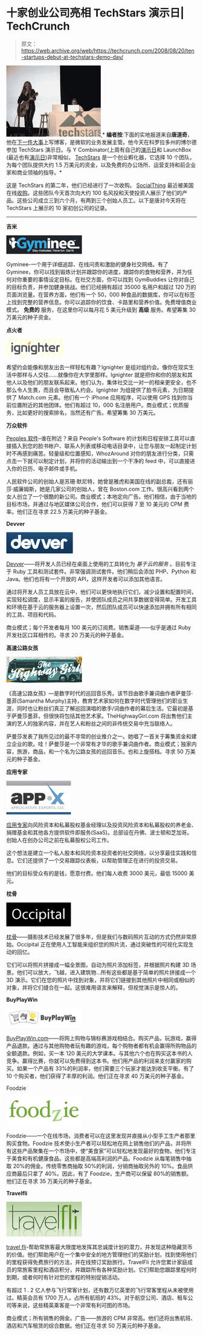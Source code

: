 # 十家创业公司亮相 TechStars 演示日| TechCrunch

> 原文：<https://web.archive.org/web/https://techcrunch.com/2008/08/20/ten-startups-debut-at-techstars-demo-day/>

[![techstars.jpg](img/8933a76edc675a2d7a1d50d78d80d6c5.png) ](https://web.archive.org/web/20230329092219/http://www.techstars.org/) * **编者按**:下面的实地报道来自**唐道奇**，他在[下一件大事](https://web.archive.org/web/20230329092219/http://microsoftstartupzone.com/blogs/the_next_big_thing/default.aspx)上写博客，是微软的业务发展主管。他今天在科罗拉多州的博尔德参加 TechStars 演示日。与 Y Combinator(上周有自己的[演示日](https://web.archive.org/web/20230329092219/https://techcrunch.com/2008/08/14/y-combinators-demo-day-summer-2008/)和 LaunchBox (最近也有[演示日](https://web.archive.org/web/20230329092219/https://techcrunch.com/2008/08/05/launchbox-unleashes-its-first-nine-startups/))非常相似， [TechStars](https://web.archive.org/web/20230329092219/http://www.techstars.org/)  是一个创业孵化器，它选择 10 个团队，为每个团队提供大约 1.5 万美元的资金，以及免费的办公场所、运营支持和前企业家和商业领袖的指导。*

这是 TechStars 的第二年，他们已经进行了一次收购。 [SocialThing](https://web.archive.org/web/20230329092219/http://www.socialthing.com/) 最近被美国在线[收购](https://web.archive.org/web/20230329092219/http://news.cnet.com/8301-17939_109-10017596-2.html)。这些团队今天首次向大约 100 名风投和天使投资人展示了他们的产品。这些公司成立三到六个月，有两到三个创始人员工。以下是唐对今天将在 TechStars 上展示的 10 家初创公司的记录。

* * *

**吉米**

[![](img/7b7af60b9ec260ce15c6b869d3f0eb5a.png)](https://web.archive.org/web/20230329092219/http://www.gyminee.com/)

Gyminee-一个用于详细追踪、在线问责和激励的健身社交网络。有了 Gyminee，你可以找到锻炼计划并跟踪你的进度，跟踪你的食物和营养，并为任何对你重要的事情设定目标。在社交方面，你可以找到 GymBuddies 让你对自己的目标负责，并参加健身挑战。他们已经拥有超过 35000 名用户和超过 120 万的页面浏览量。在营养方面，他们有一个 50，000 种食品的数据库，你可以在标签上找到完整的营养信息。你可以追踪你的饮食、卡路里和营养价值。免费增值商业模式。 **免费的** 服务，在这里你可以每月花 5 美元升级到 **高级** 服务。希望筹集 30 万美元的种子资金。

**点火者**

[![](img/79160b74102fcdb8ec39be30a55d758c.png)](https://web.archive.org/web/20230329092219/http://www.ignighter.com/)

希望约会能像和朋友出去一样轻松有趣？Ignighter 是组对组约会。像你在现实生活中那样与人交往……就像你在大学里那样。Ignighter 就是把你和你的朋友和其他人以及他们的朋友联系起来。他们认为，集体社交比一对一的相亲更安全，也不那么令人生畏，而且会导致私人约会。Ignighter 为组提供了脸书元素，为日期提供了 Match.com 元素。他们有一个 iPhone 应用程序，可以使用 GPS 找到你当前位置附近的其他团体。他们有超过 10，000 名注册用户。商业模式；优质服务，比如更好的搜索排名，当然还有广告。希望筹集 30 万美元。

**万众软件**

[Peoples 软件](https://web.archive.org/web/20230329092219/http://www.peoplessoftware.com/)–谁在附近？来自 People's Software 的计划和日程安排工具可以直接插入到您的脸书帐户、联系人列表或移动电话目录中，让您与朋友一起制定计划时不再感到痛苦。轻量级和位置感知，WhozAround 对你的朋友进行分类，只需点击一下就可以制定计划，并将你的活动输出到一个干净的 feed 中，可以直接进入你的日历、电子邮件或手机。

人民软件公司的创始人是苏珊·默尼特，她曾是雅虎和美国在线的副总裁，还有丽莎·威廉姆斯，她是几家公司的创始人，曾在 Boston.com 工作。很高兴看到两个女人创立了一个很酷的新公司。商业模式；本地定向广告。他们相信，由于当地的目标市场，并通过与地区媒体公司合作，他们可以获得 7 至 10 美元的 CPM 费率。他们正在寻求 22.5 万美元的种子基金。

**Devver**

[![](img/0eded34f2d25b12d7dcf9e5aace7c719.png)](https://web.archive.org/web/20230329092219/http://www.devver.net/)

[Devver](https://web.archive.org/web/20230329092219/http://www.devver.net/)——将开发人员已经在桌面上使用的工具转化为 *基于云的服务* 。目前专注于 Ruby 工具和测试套件。非常强调测试套件。他们稍后会添加 PHP、Python 和 Java。他们也将有一个开放的 API，这样开发者可以添加其他语言。

通过将开发人员工具放在云中，他们可以更快地执行它们，减少设置和配置时间，实现轻松调度，显示丰富的报告，并使团队成员之间共享数据变得简单。开发工具和环境在基于云的服务器上设置一次，然后团队成员可以快速添加并拥有所有相同的工具、项目和代码。

商业模式；每个开发者每月 100 美元的订阅费。销售渠道——似乎是通过 Ruby 开发社区口耳相传的。寻求 20 万美元的种子基金。

**高速公路女孩**

[![](img/adf3806cb6e3bc91140191957a0fbfbc.png)](https://web.archive.org/web/20230329092219/http://www.thehighwaygirl.com/)

《高速公路女孩》—是数字时代的巡回音乐秀。该节目由歌手兼词曲作者萨曼莎·墨菲(Samantha Murphy)主持，教育艺术家如何在数字时代管理他们的职业生涯，同时也让粉丝们真正了解巡回演唱的歌手/词曲作者的幕后生活。它最初是基于萨曼莎墨菲，但很快将包括其他艺术家。TheHighwayGirl.com 将出售他们主演的艺人的独家内容，并在艺人和粉丝之间的非传统交易中充当联络人。

萨曼莎发表了我所见过的最不寻常的创业推介之一。她唱了一首关于筹集资金和建立企业的歌。哇！萨曼莎是一个非常有才华的歌手兼词曲作者。商业模式；独家内容，旅游，商品，和一个名为公路女孩的巡回音乐。也和上旋搭档。寻求 50 万美元的种子基金。

**应用专家**

[![](img/3cd28d37a2f7460ee363ca1d11ee25de.png)](https://web.archive.org/web/20230329092219/http://www.app-x.com/)

[应用专家](https://web.archive.org/web/20230329092219/http://www.app-x.com/)向风险资本和私募股权基金经理以及投资风险资本和私募股权的养老金、捐赠基金和其他各方提供软件即服务(SaaS)。总部设在丹佛、波士顿和芝加哥。创始人在创办公司之前在私募股权公司工作。

这个想法是建立一个私人股本和风险资本投资者的社交网络，以分享最佳实践和信息。它们还提供了一个交易跟踪仪表板，以帮助管理正在进行的投资交易。

他们的目标受众有的是钱，愿意付费。他们每人收费 3000 美元，最低 15000 美元。

**枕骨**

[![](img/fb17e8eaefdc32f37d92d8a666e9c44d.png)](https://web.archive.org/web/20230329092219/http://www.occipital.com/)

[枕骨](https://web.archive.org/web/20230329092219/http://www.occipital.com/)——摄影技术已经发展了很多年，但是我们与数码照片互动的方式仍然非常原始。Occipital 正在使用人工智能来组织您的照片流，通过突破性的可视化实现生动的回忆。

它们可以将照片拼接成一幅全景图，自动为照片添加标签，并根据照片构建 3D 场景。他们可以放大，飞越，进入建筑物…所有这些都是基于简单的照片拼接成一个 3D 演示。它们在您的照片中找到对象，并将它们链接到其他照片中相同或相似的对象，并将它们缝合在一起。这很难用语言来解释，但视觉演示是惊人的。

**BuyPlayWin**

[![](img/572e83cd650b106c3b07a768c10ac0e7.png)](https://web.archive.org/web/20230329092219/http://www.buyplaywin.com/)

[BuyPlayWin.com](https://web.archive.org/web/20230329092219/http://www.buyplaywin.com/)——将网上购物与锦标赛游戏相结合。购买产品，玩游戏，赢得产品退款。通过与其他购物者玩有趣的游戏，每个购物者都有机会赢得所购物品的全额退款。例如，买一本 120 美元的大学课本。与其他六个也在购买这本书的人竞争。赢得比赛，你就可以免费得到这本书。他们用产品的利润来支付赢家的购买。如果一个产品有 33%的利润率，他们需要三个玩家才能达到收支平衡。有了 10 个购买者，他们获得了丰厚的利润。他们正在寻求 40 万美元的种子基金。

Foodzie

[![](img/bad91abc1b932330ca7c096812fa1ee1.png)](https://web.archive.org/web/20230329092219/http://www.foodzie.com/)

Foodzie——一个在线市场，消费者可以在这里发现并直接从小型手工生产者那里购买食物。Foodzie 技术使小生产者可以轻松地在网上销售他们的产品，并将所有这些产品聚集在一个市场中，使“美食家”可以轻松地发现最好的食物。他们专注于美食和有机健康食品。这些都是高端高利润的产品。Foodzie 从每笔销售中抽取 20%的佣金。传统零售商抽取 50%的利润，分销商抽取另外的 10%。食品供应商最后只拿了 40%。因此，有了 Foodzie，生产商可以保留 80%的销售额。他们正在寻求 35 万美元的种子基金。

**Travelfli**

[![](img/b29571ef00ee27451c174ce5b4b51145.png)](https://web.archive.org/web/20230329092219/http://www.travelfli.com/)

[travel fli](https://web.archive.org/web/20230329092219/http://www.travelfli.com/)-帮助常旅客最大限度地发挥其忠诚度计划的潜力，并发现这种隐藏货币的价值。他们帮助用户在一个集中安全的地方管理他们的奖励计划，找到使用他们的里程获得免费旅行的方法，并在线预订奖励旅行。TravelFli 允许您累计家庭成员的常旅客里程和酒店积分，并跟踪所有各种奖励计划。它们帮助您跟踪里程何时到期，或者何时有针对您的里程的特别促销活动。

有超过 1 . 2 亿人参与飞行常客计划，还有数万亿英里的飞行常客里程从未被使用过。精英会员有 1700 万人，占所有航班的 43%。对于航空公司、酒店、租车公司等来说，这些精英乘客是一个非常有利可图的市场。

商业模式；所有销售的佣金。广告——旅游的 CPM 非常高。他们还将出售航班、酒店和汽车租赁的综合数据。他们正在寻求 50 万美元的种子基金。